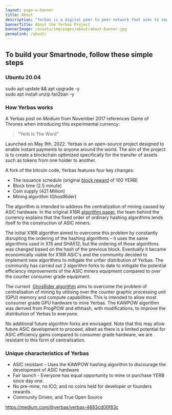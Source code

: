 ```yaml
---
layout: page-w-banner
title: About
description: "Yerbas is a digital peer to peer network that aims to implement a use case specific blockchain, designed to efficiently handle one specific function: the transfer of assets from one party to another."
bannerTitle: About the Yerbas Project
bannerImage: /assets/img/pages/about/about-banner.jpg
permalink: /about/
---
```


<div class="wrapper mt-16 pb-20">
  <h2>To build your Smartnode, follow these simple steps</h2>
     <h3>Ubuntu 20.04</h3>
        <p>sudo apt update && apt upgrade -y <br/>
          sudo apt install unzip fail2ban -y
        </p>


        
  <h3>How Yerbas works</h3>

  <p>A Yerbas post on&nbsp;<em>Medium</em>&nbsp;from November 2017 references Game of Thrones when introducing this experimental currency:</p>
  <blockquote>
    “Yerb Is The Word”
  </blockquote>

  <p>Launched on May 9th, 2022. Yerbas is an open-source project designed to enable instant payments to anyone around the world. The aim of the project is to create a blockchain optimized specifically for the transfer of assets such as tokens from one holder to another.</p>

  <p>A fork of the bitcoin code, Yerbas features four key changes:</p>

  <ul>
    <li>The issuance schedule (original <a href="/halving/">block reward</a> of 100 YERB)</li>
    <li>Block time (2.5 minute)</li>
    <li>Coin supply (421 Million)</li>
    <li>Mining algorithm (GhostRider)</li>
  </ul>

  <p>The algorithm is intended to address the centralization of mining caused by ASIC hardware. In the original X16R&nbsp;<a href="/assets/documents/X16R-Whitepaper.pdf">algorithm paper</a>, the team behind the currency explains that the fixed order of ordinary hashing algorithms lends itself to the construction of ASIC miners.</p>

  <p>The initial X16R algorithm aimed to overcome this problem by constantly disrupting the ordering of the hashing algorithms – it uses the same algorithms used in X15 and SHA512, but the ordering of those algorithms was changed based on the hash of the previous block. Eventually it became economically viable for X16R ASIC's and the community decided to implement new algorithms to mitigate the unfair distribution of Yerbas. The community has carried out 2 algorithm forks to date to mitigate the potential efficiency improvements of the ASIC miners equipment compared to over the counter consumer grade equipment.</p>

  <p>The current &nbsp;<a href="https://medium.com/@tronblack/yerbas-v4-kawpow-16fb1f8ec372">GhosRider algorithm</a> aims to overcome the problem of centralisation of mining by utilising over the counter graphic processing unit (GPU) memory and compute capabilities. This is intended to allow most consumer grade GPU hardware to mine Yerbas. The KAWPOW algorithm was derived from ProgPOW and ethhash, with modifications, to improve the distribution of Yerbas to everyone.</p>

  <p>No additional future algorithm forks are envisaged. Note that this may allow future ASIC development to proceed, albeit as there is a limited potential for ASIC efficiency gains compared to consumer grade hardware, we are resistant to this form of centralisation.</p>

  <h3>Unique characteristics of Yerbas</h3>

  <ul>
    <li>ASIC resistant – Uses the KAWPOW hashing algorithm to discourage the development of ASIC hardware</li>
    <li>Fair launch - Everyone has equal opportunity to mine or purchase YERB since day one.</li>
    <li>No pre-mine, no ICO, and no coins held for developer or founders rewards.</li>
    <li>Community Driven, and True Open Source</li>
  </ul>

  <p><a href="https://medium.com/@yerbas/yerbas-4683cd00f83c">https://medium.com/@yerbas/yerbas-4683cd00f83c</a></p>

</div>

